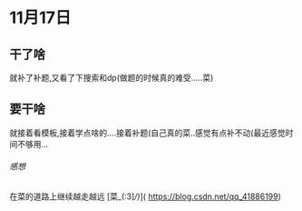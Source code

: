 # 11月17日
## 干了啥
就补了补题,又看了下搜索和dp(做题的时候真的难受.....菜)
## 要干啥
就接着看模板,接着学点啥的....接着补题(自己真的菜..感觉有点补不动(最近感觉时间不够用...
###### 感想 
在菜的道路上继续越走越远
[菜_(:3]_/)_]( https://blog.csdn.net/qq_41886199)

